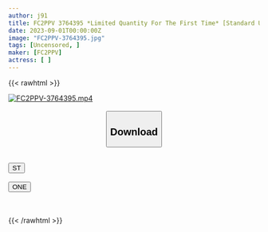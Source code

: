 ```yaml
---
author: j91
title: FC2PPV 3764395 *Limited Quantity For The First Time* [Standard Unavoidable] Momo, A New Subordinate Who Loses His Reason And Is Too Little Devil (24) [cen]
date: 2023-09-01T00:00:00Z
image: "FC2PPV-3764395.jpg"
tags: [Uncensored, ]
maker: [FC2PPV]
actress: [ ]
---
```



{{< rawhtml >}}

<div class="video" data-videoid="vxOvXWXjj7fbj0">
    <a href="javascript:;">
        <img src="https://my.j91.asia/posts/FC2PPV-3764395/FC2PPV-3764395.jpg" width="WIDTH" height="HEIGHT" alt="FC2PPV-3764395.mp4" loading="lazy">
    </a>
</div>

<script type="text/javascript" src="https://j91.asia/asset/on-demand-st.js"></script>

<br>
  <link rel="stylesheet" href="https://j91.asia/asset/bs5.css">
  
  <center>
  <button class="btn btn-primary" type="button" data-bs-toggle="collapse" data-bs-target=".multi-collapse" aria-expanded="false" aria-controls="multiCollapseExample1 multiCollapseExample2"><h2>Download</h2></button></center>
</p>
<div class="row">
  <div class="col">
    <div class="collapse multi-collapse" id="multiCollapseExample1">
      <div class="card card-body">
	      	      <br>
<div class="buttons">  
<a href="https://streamtape.to/v/vxOvXWXjj7fbj0"><button class="btn-hover color-3"><i class="fa fa-download"></i> ST</button></a></div>
    </div>
  </div>
</div>
  <div class="col">
    <div class="collapse multi-collapse" id="multiCollapseExample2">
      <div class="card card-body">
	      <br>
<div class="buttons">
    <a href="https://oneupload.to/o4rqoc6aqidq"><button class="btn-hover color-9"><i class="fa fa-download"></i> ONE</button></a></div>
<br><br>
      </div>
    </div>
  </div>
</div>

{{< /rawhtml >}}